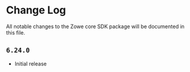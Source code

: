 # Change Log

All notable changes to the Zowe core SDK package will be documented in this file.

## `6.24.0`

- Initial release
